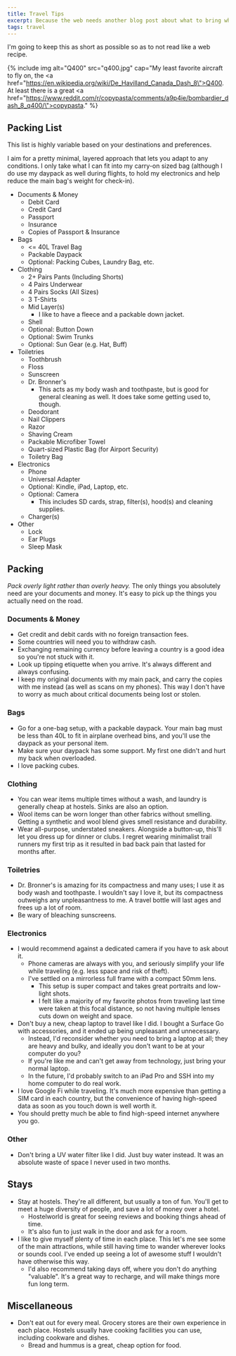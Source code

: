 ```yaml
---
title: Travel Tips
excerpt: Because the web needs another blog post about what to bring while traveling
tags: travel
---
```


I'm going to keep this as short as possible so as to not read like a web recipe.

{% include img alt="Q400" src="q400.jpg" cap="My least favorite aircraft to fly on, the <a href=\"https://en.wikipedia.org/wiki/De_Havilland_Canada_Dash_8\">Q400</a>. At least there is a great <a href=\"https://www.reddit.com/r/copypasta/comments/a9p4ie/bombardier_dash_8_q400/\">copypasta</a>." %}

## Packing List

This list is highly variable based on your destinations and preferences.

I aim for a pretty minimal, layered approach that lets you adapt to any conditions.
I only take what I can fit into my carry-on sized bag (although I do use my daypack as well during flights, to hold my electronics and help reduce the main bag's weight for check-in).

- Documents & Money
  - Debit Card
  - Credit Card
  - Passport
  - Insurance
  - Copies of Passport & Insurance
- Bags
  - <= 40L Travel Bag
  - Packable Daypack
  - Optional: Packing Cubes, Laundry Bag, etc.
- Clothing
  - 2+ Pairs Pants (Including Shorts)
  - 4 Pairs Underwear
  - 4 Pairs Socks (All Sizes)
  - 3 T-Shirts
  - Mid Layer(s)
    - I like to have a fleece and a packable down jacket.
  - Shell
  - Optional: Button Down
  - Optional: Swim Trunks
  - Optional: Sun Gear (e.g. Hat, Buff)
- Toiletries
  - Toothbrush
  - Floss
  - Sunscreen
  - Dr. Bronner's
    - This acts as my body wash and toothpaste, but is good for general cleaning as well.
      It does take some getting used to, though.
  - Deodorant
  - Nail Clippers
  - Razor
  - Shaving Cream
  - Packable Microfiber Towel
  - Quart-sized Plastic Bag (for Airport Security)
  - Toiletry Bag
- Electronics
  - Phone
  - Universal Adapter
  - Optional: Kindle, iPad, Laptop, etc.
  - Optional: Camera
    - This includes SD cards, strap, filter(s), hood(s) and cleaning supplies.
  - Charger(s)
- Other
  - Lock
  - Ear Plugs
  - Sleep Mask

## Packing

*Pack overly light rather than overly heavy.*
The only things you absolutely need are your documents and money.
It's easy to pick up the things you actually need on the road.

### Documents & Money

- Get credit and debit cards with no foreign transaction fees.
- Some countries will need you to withdraw cash.
- Exchanging remaining currency before leaving a country is a good idea so you're not stuck with it.
- Look up tipping etiquette when you arrive.
  It's always different and always confusing.
- I keep my original documents with my main pack, and carry the copies with me instead (as well as scans on my phones).
  This way I don't have to worry as much about critical documents being lost or stolen.

### Bags

- Go for a one-bag setup, with a packable daypack.
  Your main bag must be less than 40L to fit in airplane overhead bins, and you'll use the daypack as your personal item.
- Make sure your daypack has some support.
  My first one didn't and hurt my back when overloaded.
- I love packing cubes.

### Clothing

- You can wear items multiple times without a wash, and laundry is generally cheap at hostels.
  Sinks are also an option.
- Wool items can be worn longer than other fabrics without smelling.
  Getting a synthetic and wool blend gives smell resistance and durability.
- Wear all-purpose, understated sneakers.
  Alongside a button-up, this'll let you dress up for dinner or clubs.
  I regret wearing minimalist trail runners my first trip as it resulted in bad back pain that lasted for months after.

### Toiletries

- Dr. Bronner's is amazing for its compactness and many uses; I use it as body wash and toothpaste.
  I wouldn't say I love it, but its compactness outweighs any unpleasantness to me.
  A travel bottle will last ages and frees up a lot of room.
- Be wary of bleaching sunscreens.

### Electronics

- I would recommend against a dedicated camera if you have to ask about it.
  - Phone cameras are always with you, and seriously simplify your life while traveling (e.g. less space and risk of theft).
  - I've settled on a mirrorless full frame with a compact 50mm lens.
    - This setup is super compact and takes great portraits and low-light shots.
    - I felt like a majority of my favorite photos from traveling last time were taken at this focal distance, so not having multiple lenses cuts down on weight and space.
- Don't buy a new, cheap laptop to travel like I did.
  I bought a Surface Go with accessories, and it ended up being unpleasant and unnecessary.
  - Instead, I'd reconsider whether you need to bring a laptop at all; they are heavy and bulky, and ideally you don't want to be at your computer do you?
  - If you're like me and can't get away from technology, just bring your normal laptop.
  - In the future, I'd probably switch to an iPad Pro and SSH into my home computer to do real work.
- I love Google Fi while traveling.
  It's much more expensive than getting a SIM card in each country, but the convenience of having high-speed data as soon as you touch down is well worth it.
- You should pretty much be able to find high-speed internet anywhere you go.

### Other

- Don't bring a UV water filter like I did.
  Just buy water instead.
  It was an absolute waste of space I never used in two months.

## Stays

- Stay at hostels.
  They're all different, but usually a ton of fun.
  You'll get to meet a huge diversity of people, and save a lot of money over a hotel.
  - Hostelworld is great for seeing reviews and booking things ahead of time.
  - It's also fun to just walk in the door and ask for a room.
- I like to give myself plenty of time in each place.
  This let's me see some of the main attractions, while still having time to wander wherever looks or sounds cool.
  I've ended up seeing a lot of awesome stuff I wouldn't have otherwise this way.
  - I'd also recommend taking days off, where you don't do anything "valuable".
  It's a great way to recharge, and will make things more fun long term.

## Miscellaneous

- Don't eat out for every meal.
  Grocery stores are their own experience in each place.
  Hostels usually have cooking facilities you can use, including cookware and dishes.
  - Bread and hummus is a great, cheap option for food.
